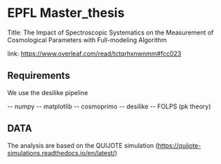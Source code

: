 # EPFL Master_thesis

Title: The Impact of Spectroscopic Systematics on the Measurement of Cosmological Parameters with Full-modeling Algorithm

link: https://www.overleaf.com/read/tctqrhxnwnmm#fcc023

## Requirements
We use the desilike pipeline

-- numpy
-- matplotlib
-- cosmoprimo
-- desilike
-- FOLPS (pk theory)


## DATA

The analysis are based on the QUIJOTE simulation (https://quijote-simulations.readthedocs.io/en/latest/)










